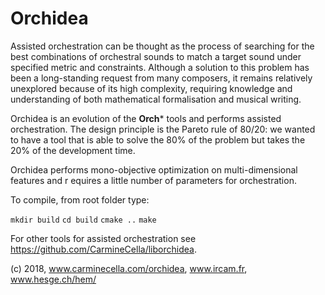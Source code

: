 # Orchidea

Assisted orchestration can be thought as the process of searching for the best combinations 
of orchestral sounds to match a target sound under specified metric and constraints. 
Although a solution to this problem has been a long-standing request from many composers, 
it remains relatively unexplored because of its high complexity, 
requiring knowledge and understanding of both mathematical formalisation and musical writing.

Orchidea is an evolution of the **Orch*** tools and performs assisted orchestration.
The design principle is the Pareto rule of 80/20: we wanted to have a tool that 
is able to solve the 80% of the problem but takes the 20% of the development time.

Orchidea performs mono-objective optimization on multi-dimensional features and r
equires a little number of parameters for orchestration. 

To compile, from root folder type:

`mkdir build`
`cd build`
`cmake ..`
`make`

For other tools for assisted orchestration see https://github.com/CarmineCella/liborchidea.

(c) 2018, www.carminecella.com/orchidea, www.ircam.fr, www.hesge.ch/hem/


